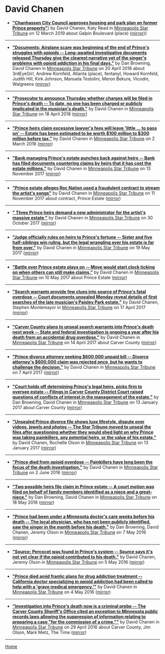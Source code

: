 # David Chanen

 - [**"Chanhassen City Council approves housing and park plan on former Prince property"**](http://www.startribune.com/chanhassen-council-approves-housing-and-park-plan-on-former-prince-property/507037042/)) by David Chanen, Katy Read in [Minneapolis Star Tribune](http://www.startribune.com/) on 12 March 2019 about Galpin Boulevard (place) ([mirror](https://web.archive.org/web/*/http://www.startribune.com/chanhassen-council-approves-housing-and-park-plan-on-former-prince-property/507037042/)))

----

 - [**"Documents: Airplane scare was beginning of the end of Prince's struggles with opioids -- Long-awaited investigative documents released Thursday give the clearest narrative yet of the singer's problems with opioid addiction in his final days."**](http://www.startribune.com/documents-airplane-scare-was-beginning-of-the-end-of-prince-s-struggles-with-opioids/480325903/) by Dan Browning, David Chanen in [Minneapolis Star Tribune](http://www.startribune.com/) on 20 April 2018 about 3rdEyeGirl, Andrew Kornfeld, Atlanta (place), fentanyl, Howard Kornfeld, Judith Hill, Kirk Johnson, Manuela Testolini, Meron Bekure, Vicodin, Walgreens ([mirror](https://web.archive.org/web/*/http://www.startribune.com/documents-airplane-scare-was-beginning-of-the-end-of-prince-s-struggles-with-opioids/480325903/))

----

 - [**"Prosecutor to announce Thursday whether charges will be filed in Prince's death -- To date, no one has been charged or publicly implicated in the musician's death."**](http://www.startribune.com/investigation-into-prince-s-death-wraps-up/480141583/) by David Chanen in [Minneapolis Star Tribune](http://www.startribune.com/) on 18 April 2018 ([mirror](https://web.archive.org/web/*/http://www.startribune.com/investigation-into-prince-s-death-wraps-up/480141583/))

----

 - [**"Prince heirs claim excessive lawyer's fees will leave 'little … to pass on' -- Estate has been estimated to be worth $100 million to $300 million before tax."**](http://www.startribune.com/prince-heirs-claim-excessive-lawyer-s-fees-will-leave-nothing-for-inheritance/475689933/) by David Chanen in [Minneapolis Star Tribune](http://www.startribune.com/) on 2 March 2018 ([mirror](https://web.archive.org/web/*/http://www.startribune.com/prince-heirs-claim-excessive-lawyer-s-fees-will-leave-nothing-for-inheritance/475689933/))

----

 - [**"Bank managing Prince's estate punches back against heirs -- Bank has filed documents countering claims by heirs that it has cost the estate millions."**](http://www.startribune.com/bank-managing-prince-s-estate-punches-back-against-heirs/457300243/) by David Chanen in [Minneapolis Star Tribune](http://www.startribune.com/) on 13 November 2017 ([mirror](https://web.archive.org/web/*/http://www.startribune.com/bank-managing-prince-s-estate-punches-back-against-heirs/457300243/))

----

 - [**"Prince estate alleges Roc Nation used a fraudulent contract to stream the artist's songs"**](http://www.startribune.com/prince-estate-alleges-roc-nation-used-a-fraudulent-contract-to-stream-the-artist-s-songs/456728283/) by David Chanen in [Minneapolis Star Tribune](http://www.startribune.com/) on 11 November 2017 about contract, Prince Estate ([mirror](https://web.archive.org/web/*/http://www.startribune.com/prince-estate-alleges-roc-nation-used-a-fraudulent-contract-to-stream-the-artist-s-songs/456728283/))

----

 - [**"
                                            Three Prince heirs demand a new administrator for the artist's massive estate
                                    "**](http://www.startribune.com/several-prince-heirs-demand-a-new-administrator-for-the-artist-s-massive-estate/454144553/) by David Chanen in [Minneapolis Star Tribune](http://www.startribune.com/) on 30 October 2017 ([mirror](https://web.archive.org/web/*/http://www.startribune.com/several-prince-heirs-demand-a-new-administrator-for-the-artist-s-massive-estate/454144553/))

----

 - [**"Judge officially rules on heirs to Prince's fortune -- Sister and five half-siblings win ruling, but the legal wrangling over his estate is far from over."**](http://www.startribune.com/judge-officially-rules-on-heirs-to-prince-s-fortune/423173933/) by David Chanen in [Minneapolis Star Tribune](http://www.startribune.com/) on 19 May 2017 ([mirror](https://web.archive.org/web/*/http://www.startribune.com/judge-officially-rules-on-heirs-to-prince-s-fortune/423173933/))

----

 - [**"Battle over Prince estate plays on -- Move would start clock ticking on when others can still make claims."**](http://www.startribune.com/battle-over-prince-estate-plays-on/421893663/) by David Chanen in [Minneapolis Star Tribune](http://www.startribune.com/) on 10 May 2017 about Prince Estate ([mirror](https://web.archive.org/web/*/http://www.startribune.com/battle-over-prince-estate-plays-on/421893663/))

----

 - [**"Search warrants provide few clues into source of Prince's fatal overdose -- Court documents unsealed Monday reveal details of first searches of the late musician's Paisley Park estate."**](http://www.startribune.com/search-warrants-provide-few-clues-into-source-of-prince-s-fatal-overdose/419614143/) by David Chanen, Stephen Montemayor in [Minneapolis Star Tribune](http://www.startribune.com/) on 17 April 2017 ([mirror](https://web.archive.org/web/*/http://www.startribune.com/search-warrants-provide-few-clues-into-source-of-prince-s-fatal-overdose/419614143/))

----

 - [**"Carver County plans to unseal search warrants into Prince's death next week -- State and federal investigation is ongoing a year after his death from an accidental drug overdose."**](http://www.startribune.com/carver-county-plans-to-unseal-search-warrants-into-prince-s-death-next-week/419481643/) by David Chanen in [Minneapolis Star Tribune](http://www.startribune.com/) on 14 April 2017 about Carver County ([mirror](https://web.archive.org/web/*/http://www.startribune.com/carver-county-plans-to-unseal-search-warrants-into-prince-s-death-next-week/419481643/))

----

 - [**"Prince divorce attorney seeking $600,000 unpaid bill -- Divorce attorney's $600,000 claim was rejected once, but he wants to challenge the decision."**](http://www.startribune.com/prince-divorce-attorney-seeking-600-000-unpaid-bill/418664073/) by David Chanen in [Minneapolis Star Tribune](http://www.startribune.com/) on 7 April 2017 ([mirror](https://web.archive.org/web/*/http://www.startribune.com/prince-divorce-attorney-seeking-600-000-unpaid-bill/418664073/))

----

 - [**"Court holds off determining Prince's legal heirs, picks firm to oversee estate -- Filings in Carver County District Court raised questions of conflicts of interest in the management of the estate."**](http://www.startribune.com/challenges-raised-in-hand-off-of-prince-estate/410513285/) by Dan Browning, David Chanen in [Minneapolis Star Tribune](http://www.startribune.com/) on 13 January 2017 about Carver County ([mirror](https://web.archive.org/web/*/http://www.startribune.com/challenges-raised-in-hand-off-of-prince-estate/410513285/))

----

 - [**"Unsealed Prince divorce file shows luxe lifestyle, dispute over videos, jewels and photos -- The Star Tribune moved to unseal the files after questioning whether they would shed light on why Prince was taking painkillers, any potential heirs, or the value of his estate."**](http://www.startribune.com/unsealed-prince-divorce-file-shows-luxe-lifestyle-dispute-over-videos-jewels-and-photos/410652845/) by David Chanen, Rochelle Olson in [Minneapolis Star Tribune](http://www.startribune.com/) on 13 January 2017 ([mirror](https://web.archive.org/web/*/http://www.startribune.com/unsealed-prince-divorce-file-shows-luxe-lifestyle-dispute-over-videos-jewels-and-photos/410652845/))

----

 - [**"Prince died from opioid overdose -- Painkillers have long been the focus of the death investigation."**](http://www.startribune.com/prince-died-from-opioid-overdose/381663221/) by David Chanen in [Minneapolis Star Tribune](http://www.startribune.com/) on 2 June 2016 ([mirror](https://web.archive.org/web/*/http://www.startribune.com/prince-died-from-opioid-overdose/381663221/))

----

 - [**"Two possible heirs file claim in Prince estate -- A court motion was filed on behalf of family members identified as a niece and a great-niece."**](http://www.startribune.com/two-possible-heirs-file-claim-in-prince-estate/380037071/) by Dan Browning, David Chanen in [Minneapolis Star Tribune](http://www.startribune.com/) on 18 May 2016 ([mirror](https://web.archive.org/web/*/http://www.startribune.com/two-possible-heirs-file-claim-in-prince-estate/380037071/))

----

 - [**"Prince had been under a Minnesota doctor's care weeks before his death -- The local physician, who has not been publicly identified, saw the singer in the month before his death."**](http://www.startribune.com/prince-was-under-Minnesota-doctors-care-for-weeks-over-withdrawal-symptoms/378419741/) by Dan Browning, David Chanen, Jeremy Olson in [Minneapolis Star Tribune](http://www.startribune.com/) on 7 May 2016 ([mirror](https://web.archive.org/web/*/http://www.startribune.com/prince-was-under-Minnesota-doctors-care-for-weeks-over-withdrawal-symptoms/378419741/))

----

 - [**"Source: Percocet was found in Prince's system -- Source says it's not yet clear if the opioid contributed to his death."**](http://www.startribune.com/federal-agents-to-join-prince-death-investigation/378168981/) by David Chanen, Jeremy Olson in [Minneapolis Star Tribune](http://www.startribune.com/) on 5 May 2016 ([mirror](https://web.archive.org/web/*/http://www.startribune.com/federal-agents-to-join-prince-death-investigation/378168981/))

----

 - [**"Prince died amid frantic plans for drug addiction treatment -- California doctor specializing in opioid addiction had been called to help with a 'grave medical emergency.'"**](http://www.startribune.com/addiction-doctor-was-to-have-seen-prince-just-before-his-death/378051471/) by David Chanen in [Minneapolis Star Tribune](http://www.startribune.com/) on 4 May 2016 ([mirror](https://web.archive.org/web/*/http://www.startribune.com/addiction-doctor-was-to-have-seen-prince-just-before-his-death/378051471/))

----

 - [**"Investigation into Prince's death now is a criminal probe -- The Carver County Sheriff's Office cited an exception to Minnesota public records laws allowing the suppression of information relating to preparing a case "for the commission of a crime.""**](http://www.startribune.com/carver-county-judge-seals-search-warrants-in-prince-death-investigation/377456111/) by David Chanen in [Minneapolis Star Tribune](http://www.startribune.com/) on 29 April 2016 about Carver County, Jim Olson, Mark Metz, The Time ([mirror](https://web.archive.org/web/*/http://www.startribune.com/carver-county-judge-seals-search-warrants-in-prince-death-investigation/377456111/))

----

[Home](../)
